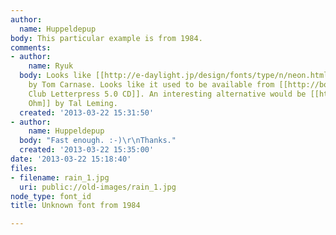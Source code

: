 ```yaml
---
author:
  name: Huppeldepup
body: This particular example is from 1984.
comments:
- author:
    name: Ryuk
  body: Looks like [[http://e-daylight.jp/design/fonts/type/n/neon.html|ITC Neon]]
    by Tom Carnase. Looks like it used to be available from [[http://bowfinprintworks.com/LinedFontGuide03.html|Image
    Club Letterpress 5.0 CD]]. An interesting alternative would be [[http://www.vllg.com/TypeSupply/Ohm|TypeSupply
    Ohm]] by Tal Leming.
  created: '2013-03-22 15:31:50'
- author:
    name: Huppeldepup
  body: "Fast enough. :-)\r\nThanks."
  created: '2013-03-22 15:35:00'
date: '2013-03-22 15:18:40'
files:
- filename: rain_1.jpg
  uri: public://old-images/rain_1.jpg
node_type: font_id
title: Unknown font from 1984

---
```

